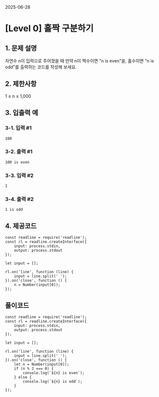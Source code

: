 2025-06-28
# [Level 0] 홀짝 구분하기
## 1. 문제 설명

자연수 n이 입력으로 주어졌을 때 만약 n이 짝수이면 "n is even"을, 홀수이면 "n is odd"를 출력하는 코드를 작성해 보세요.

## 2. 제한사항

1 ≤ n ≤ 1,000

## 3. 입출력 예

### 3-1. 입력 #1

`100`

### 3-2. 출력 #1

`100 is even`

### 3-3. 입력 #2

`1`

### 3-4. 출력 #2

`1 is odd`

## 4. 제공코드

```shell
const readline = require('readline');
const rl = readline.createInterface({
    input: process.stdin,
    output: process.stdout
});

let input = [];

rl.on('line', function (line) {
    input = line.split(' ');
}).on('close', function () {
    n = Number(input[0]);
});
```

## 풀이코드

```shell
const readline = require('readline');
const rl = readline.createInterface({
    input: process.stdin,
    output: process.stdout
});

let input = [];

rl.on('line', function (line) {
    input = line.split(' ');
}).on('close', function () {
    let n = Number(input[0]);
    if (n % 2 === 0) {
        console.log(`${n} is even`);
    } else {
        console.log(`${n} is odd`);
    }
});
```

